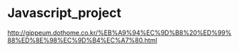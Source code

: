 # Javascript_project

http://gippeum.dothome.co.kr/%EB%A9%94%EC%9D%B8%20%ED%99%88%ED%8E%98%EC%9D%B4%EC%A7%80.html
